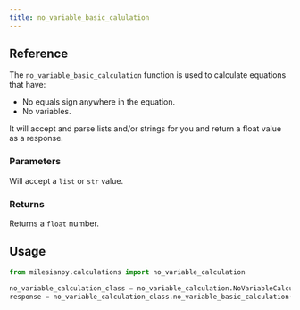 ```yaml
---
title: no_variable_basic_calulation
---
```


## Reference
The `no_variable_basic_calculation` function is used to calculate equations that have:
- No equals sign anywhere in the equation.
- No variables.

It will accept and parse lists and/or strings for you and return a float value as a response.
### Parameters
Will accept a `list` or `str` value.
### Returns
Returns a `float` number.

## Usage
```python
from milesianpy.calculations import no_variable_calculation

no_variable_calculation_class = no_variable_calculation.NoVariableCalculation
response = no_variable_calculation_class.no_variable_basic_calculation(list("3+5"))
```